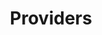 ---
templateKey: 'generic-page'
path: /providers
title: Providers
indicatorColor: '#A55EEA'
iconName: 'user-md'
---